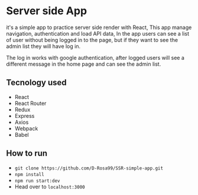 # Server side App

it's a simple app to practice server side render with React, This app manage navigation, authentication and load API data, In the app users can see a list of user without being logged in to the page, but if they want to see the admin list they will have log in.

The log in works with google authentication, after logged users will see a different message in the home page and can see the admin list.

## Tecnology used

- React
- React Router
- Redux
- Express
- Axios
- Webpack
- Babel

## How to run

- `git clone https://github.com/D-Rosa99/SSR-simple-app.git`
- `npm install`
- `npm run start:dev`
- Head over to `localhost:3000`
